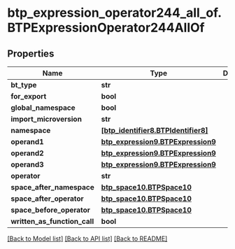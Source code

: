 # btp_expression_operator244_all_of.BTPExpressionOperator244AllOf

## Properties
Name | Type | Description | Notes
------------ | ------------- | ------------- | -------------
**bt_type** | **str** |  | [optional] 
**for_export** | **bool** |  | [optional] 
**global_namespace** | **bool** |  | [optional] 
**import_microversion** | **str** |  | [optional] 
**namespace** | [**[btp_identifier8.BTPIdentifier8]**](BTPIdentifier8.md) |  | [optional] 
**operand1** | [**btp_expression9.BTPExpression9**](BTPExpression9.md) |  | [optional] 
**operand2** | [**btp_expression9.BTPExpression9**](BTPExpression9.md) |  | [optional] 
**operand3** | [**btp_expression9.BTPExpression9**](BTPExpression9.md) |  | [optional] 
**operator** | **str** |  | [optional] 
**space_after_namespace** | [**btp_space10.BTPSpace10**](BTPSpace10.md) |  | [optional] 
**space_after_operator** | [**btp_space10.BTPSpace10**](BTPSpace10.md) |  | [optional] 
**space_before_operator** | [**btp_space10.BTPSpace10**](BTPSpace10.md) |  | [optional] 
**written_as_function_call** | **bool** |  | [optional] 

[[Back to Model list]](../README.md#documentation-for-models) [[Back to API list]](../README.md#documentation-for-api-endpoints) [[Back to README]](../README.md)


